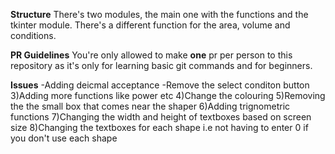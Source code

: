 **Structure**
There's two modules, the main one with the functions and the tkinter module.
There's a different function for the area, volume and conditions.

**PR Guidelines**
You're only allowed to make **one** pr per person to this repository as it's only for learning basic git commands and for beginners.

**Issues**
-Adding deicmal acceptance
-Remove the select conditon button
3)Adding more functions like power etc
4)Change the colouring 
5)Removing the the small box that comes near the shaper
6)Adding trignometric functions
7)Changing the width and height of textboxes based on screen size
8)Changing the textboxes for each shape i.e not having to enter 0 if you don't use each shape


